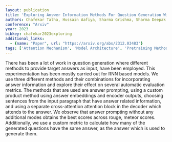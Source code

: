 ```yaml
---
layout: publication
title: 'Exploring Answer Information Methods For Question Generation With Transformers'
authors: Chafekar Talha, Hussain Aafiya, Sharma Grishma, Sharma Deepak
conference: "Arxiv"
year: 2023
bibkey: chafekar2023exploring
additional_links:
  - {name: "Paper", url: "https://arxiv.org/abs/2312.03483"}
tags: ['Attention Mechanism', 'Model Architecture', 'Pretraining Methods', 'Prompting', 'RAG', 'Transformer']
---
```

There has been a lot of work in question generation where different methods to provide target answers as input, have been employed. This experimentation has been mostly carried out for RNN based models. We use three different methods and their combinations for incorporating answer information and explore their effect on several automatic evaluation metrics. The methods that are used are answer prompting, using a custom product method using answer embeddings and encoder outputs, choosing sentences from the input paragraph that have answer related information, and using a separate cross-attention attention block in the decoder which attends to the answer. We observe that answer prompting without any additional modes obtains the best scores across rouge, meteor scores. Additionally, we use a custom metric to calculate how many of the generated questions have the same answer, as the answer which is used to generate them.
